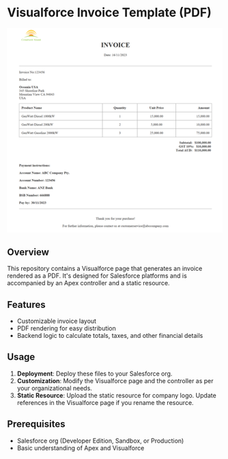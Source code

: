 # Visualforce Invoice Template (PDF)

![Invoice Template Screenshot](/images/invoice-template-screenshot.png)

## Overview
This repository contains a Visualforce page that generates an invoice rendered as a PDF. It's designed for Salesforce platforms and is accompanied by an Apex controller and a static resource.

## Features
- Customizable invoice layout
- PDF rendering for easy distribution
- Backend logic to calculate totals, taxes, and other financial details

## Usage
1. **Deployment**: Deploy these files to your Salesforce org.
2. **Customization**: Modify the Visualforce page and the controller as per your organizational needs.
3. **Static Resource**: Upload the static resource for company logo. Update references in the Visualforce page if you rename the resource.

## Prerequisites
- Salesforce org (Developer Edition, Sandbox, or Production)
- Basic understanding of Apex and Visualforce

